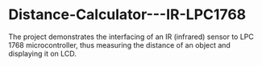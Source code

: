 # Distance-Calculator---IR-LPC1768
The project demonstrates the interfacing of an IR (infrared) sensor to LPC 1768 microcontroller, thus measuring the distance of an object and displaying it on LCD.
